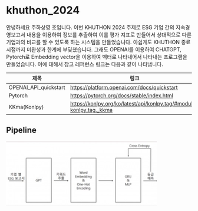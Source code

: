 # khuthon_2024

안녕하세요 주하상영 조입니다. 이번 KHUTHON 2024 주제로 ESG 기업 간의 지속경영보고서 내용을 이용하여 정보를 추출하여 이를 평가 지표로 만들어서 상대적으로 다른 기업과의 비교를 할 수 있도록 하는 시스템을 만들었습니다. 아쉽게도 KHUTHON 종료시점까지 미완성과 한계에 부딪쳤습니다. 그래도 OPENAI를 이용하여 CHATGPT, Pytorch로 Embedding vector을 이용하여 벡터로 나타내어서 나타내는 프로그램을 만들었습니다.
이에 대해서 참고 레퍼런스 링크는 다음과 같이 나타냅니다.

|제목|링크|
|----|---|
|OPENAI_API_quickstart|https://platform.openai.com/docs/quickstart|
|Pytorch|https://pytorch.org/docs/stable/index.html|
|KKma(Konlpy)|https://konlpy.org/ko/latest/api/konlpy.tag/#module-konlpy.tag._kkma|

## Pipeline
![image](./image/pipeline.jpg)
